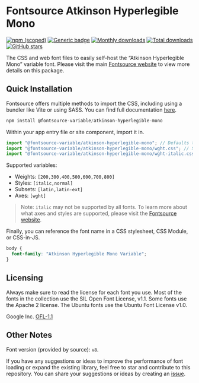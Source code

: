 # Fontsource Atkinson Hyperlegible Mono

[![npm (scoped)](https://img.shields.io/npm/v/@fontsource-variable/atkinson-hyperlegible-mono?color=brightgreen)](https://www.npmjs.com/package/@fontsource-variable/atkinson-hyperlegible-mono) [![Generic badge](https://img.shields.io/badge/fontsource-passing-brightgreen)](https://github.com/fontsource/fontsource) [![Monthly downloads](https://badgen.net/npm/dm/@fontsource-variable/atkinson-hyperlegible-mono)](https://github.com/fontsource/fontsource) [![Total downloads](https://badgen.net/npm/dt/@fontsource-variable/atkinson-hyperlegible-mono)](https://github.com/fontsource/fontsource) [![GitHub stars](https://img.shields.io/github/stars/fontsource/fontsource.svg?style=social&label=Star)](https://github.com/fontsource/fontsource/stargazers)

The CSS and web font files to easily self-host the “Atkinson Hyperlegible Mono” variable font. Please visit the main [Fontsource website](https://fontsource.org/fonts/atkinson-hyperlegible-mono) to view more details on this package.

## Quick Installation

Fontsource offers multiple methods to import the CSS, including using a bundler like Vite or using SASS. You can find full documentation [here](https://fontsource.org/docs/getting-started/introduction).

```javascript
npm install @fontsource-variable/atkinson-hyperlegible-mono
```

Within your app entry file or site component, import it in.

```javascript
import "@fontsource-variable/atkinson-hyperlegible-mono"; // Defaults to wght axis
import "@fontsource-variable/atkinson-hyperlegible-mono/wght.css"; // Specify axis
import "@fontsource-variable/atkinson-hyperlegible-mono/wght-italic.css"; // Specify axis and style
```

Supported variables:
- Weights: `[200,300,400,500,600,700,800]`
- Styles: `[italic,normal]`
- Subsets: `[latin,latin-ext]`
- Axes: `[wght]`

> Note: `italic` may not be supported by all fonts. To learn more about what axes and styles are supported, please visit the [Fontsource website](https://fontsource.org/fonts/atkinson-hyperlegible-mono).

Finally, you can reference the font name in a CSS stylesheet, CSS Module, or CSS-in-JS.

```css
body {
  font-family: "Atkinson Hyperlegible Mono Variable";
}
```

## Licensing
Always make sure to read the license for each font you use. Most of the fonts in the collection use the SIL Open Font License, v1.1. Some fonts use the Apache 2 license. The Ubuntu fonts use the Ubuntu Font License v1.0.

Google Inc.
[OFL-1.1](http://scripts.sil.org/OFL)

## Other Notes
Font version (provided by source): `v8`.

If you have any suggestions or ideas to improve the performance of font loading or expand the existing library, feel free to star and contribute to this repository. You can share your suggestions or ideas by creating an [issue](https://github.com/fontsource/fontsource/issues).